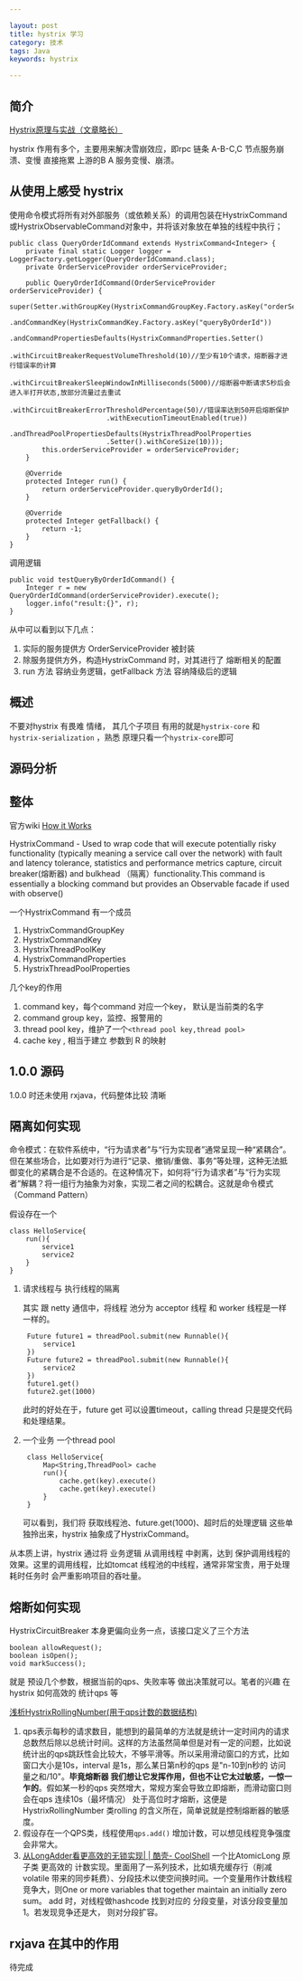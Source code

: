 ```yaml
---

layout: post
title: hystrix 学习
category: 技术
tags: Java
keywords: hystrix

---
```


## 简介

[Hystrix原理与实战（文章略长）](https://my.oschina.net/7001/blog/1619842)

hystrix 作用有多个，主要用来解决雪崩效应，即rpc 链条 A-B-C,C 节点服务崩溃、变慢 直接拖累 上游的B A 服务变慢、崩溃。

## 从使用上感受 hystrix


使用命令模式将所有对外部服务（或依赖关系）的调用包装在HystrixCommand或HystrixObservableCommand对象中，并将该对象放在单独的线程中执行；


	public class QueryOrderIdCommand extends HystrixCommand<Integer> {
	    private final static Logger logger = LoggerFactory.getLogger(QueryOrderIdCommand.class);
	    private OrderServiceProvider orderServiceProvider;
	
	    public QueryOrderIdCommand(OrderServiceProvider orderServiceProvider) {
	        super(Setter.withGroupKey(HystrixCommandGroupKey.Factory.asKey("orderService"))
	                .andCommandKey(HystrixCommandKey.Factory.asKey("queryByOrderId"))
	                .andCommandPropertiesDefaults(HystrixCommandProperties.Setter()
	                        .withCircuitBreakerRequestVolumeThreshold(10)//至少有10个请求，熔断器才进行错误率的计算
	                        .withCircuitBreakerSleepWindowInMilliseconds(5000)//熔断器中断请求5秒后会进入半打开状态,放部分流量过去重试
	                        .withCircuitBreakerErrorThresholdPercentage(50)//错误率达到50开启熔断保护
	                        .withExecutionTimeoutEnabled(true))
	                .andThreadPoolPropertiesDefaults(HystrixThreadPoolProperties
	                        .Setter().withCoreSize(10)));
	        this.orderServiceProvider = orderServiceProvider;
	    }
	
	    @Override
	    protected Integer run() {
	        return orderServiceProvider.queryByOrderId();
	    }
	
	    @Override
	    protected Integer getFallback() {
	        return -1;
	    }
	}
	
调用逻辑

	public void testQueryByOrderIdCommand() {
	    Integer r = new QueryOrderIdCommand(orderServiceProvider).execute();
	    logger.info("result:{}", r);
	}

从中可以看到以下几点：

1. 实际的服务提供方 OrderServiceProvider 被封装
2. 除服务提供方外，构造HystrixCommand 时，对其进行了 熔断相关的配置
3. run 方法 容纳业务逻辑，getFallback 方法 容纳降级后的逻辑

## 概述

不要对hystrix 有畏难 情绪， 其几个子项目 有用的就是`hystrix-core` 和 `hystrix-serialization` ，熟悉 原理只看一个`hystrix-core`即可

## 源码分析

## 整体

官方wiki [How it Works](https://github.com/Netflix/Hystrix/wiki/How-it-Works)

HystrixCommand - Used to wrap code that will execute potentially risky functionality (typically meaning a service call over the network) with fault and latency tolerance, statistics and performance metrics capture, circuit breaker(熔断器) and bulkhead （隔离）functionality.This command is essentially a blocking command but provides an Observable facade if used with observe() 

一个HystrixCommand 有一个成员

1. HystrixCommandGroupKey
2. HystrixCommandKey
3. HystrixThreadPoolKey
4. HystrixCommandProperties
5. HystrixThreadPoolProperties


几个key的作用

1. command key，每个command 对应一个key， 默认是当前类的名字
2. command group key，监控、报警用的
3. thread pool key，维护了一个`<thread pool key,thread pool>`
4. cache key , 相当于建立 参数到 R 的映射

## 1.0.0 源码

1.0.0 时还未使用 rxjava，代码整体比较 清晰


## 隔离如何实现

命令模式：在软件系统中，“行为请求者”与“行为实现者”通常呈现一种“紧耦合”。但在某些场合，比如要对行为进行“记录、撤销/重做、事务”等处理，这种无法抵御变化的紧耦合是不合适的。在这种情况下，如何将“行为请求者”与“行为实现者”解耦？将一组行为抽象为对象，实现二者之间的松耦合。这就是命令模式（Command Pattern）

假设存在一个

	class HelloService{
		run(){
			service1
			service2
		}
	}

1. 请求线程与 执行线程的隔离

	其实 跟 netty 通信中，将线程 池分为 acceptor 线程 和 worker 线程是一样一样的。

		Future future1 = threadPool.submit(new Runnable(){
			service1
		})
		Future future2 = threadPool.submit(new Runnable(){
			service2
		})
		future1.get()
		future2.get(1000)		

	此时的好处在于，future get 可以设置timeout，calling thread 只是提交代码 和处理结果。

2. 一个业务 一个thread pool

		class HelloService{
			Map<String,ThreadPool> cache
			run(){
				cache.get(key).execute()
				cache.get(key).execute()
			}
		}
		
	可以看到，我们将 获取线程池、future.get(1000)、超时后的处理逻辑 这些单独拎出来，hystrix 抽象成了HystrixCommand。
	
从本质上讲，hystrix 通过将 业务逻辑 从调用线程 中剥离，达到 保护调用线程的效果。这里的调用线程，比如tomcat 线程池的中线程，通常非常宝贵，用于处理耗时任务时 会严重影响项目的吞吐量。


## 熔断如何实现

HystrixCircuitBreaker 本身更偏向业务一点，该接口定义了三个方法

	boolean allowRequest();
	boolean isOpen();
	void markSuccess();

就是 预设几个参数，根据当前的qps、失败率等 做出决策就可以。笔者的兴趣 在hystrix 如何高效的 统计qps 等

[浅析HystrixRollingNumber(用于qps计数的数据结构)](https://www.jianshu.com/p/aca80fe37c86)

1. qps表示每秒的请求数目，能想到的最简单的方法就是统计一定时间内的请求总数然后除以总统计时间。这样的方法虽然简单但是对有一定的问题，比如说统计出的qps跳跃性会比较大，不够平滑等。所以采用滑动窗口的方式，比如窗口大小是10s，interval 是1s，那么某日第n秒的qps 是"n-10到n秒的 访问量之和/10"。**毕竟熔断器 我们想让它发挥作用，但也不让它太过敏感，一惊一乍的**。假如某一秒的qps 突然增大，常规方案会导致立即熔断，而滑动窗口则会在qps 连续10s（最坏情况） 处于高位时才熔断，这便是HystrixRollingNumber  类rolling 的含义所在，简单说就是控制熔断器的敏感度。
2. 假设存在一个QPS类，线程使用`qps.add()` 增加计数，可以想见线程竞争强度会非常大。
3. [从LongAdder看更高效的无锁实现| | 酷壳- CoolShell](https://coolshell.cn/articles/11454.html) 一个比AtomicLong 原子类 更高效的 计数实现。里面用了一系列技术，比如填充缓存行（削减volatile 带来的同步耗费）、分段技术以使空间换时间。一个变量用作计数线程竞争大，则One or more variables that together maintain an initially zero sum。 add 时，对线程做hashcode 找到对应的 分段变量，对该分段变量加1。若发现竞争还是大， 则对分段扩容。

## rxjava 在其中的作用

待完成
